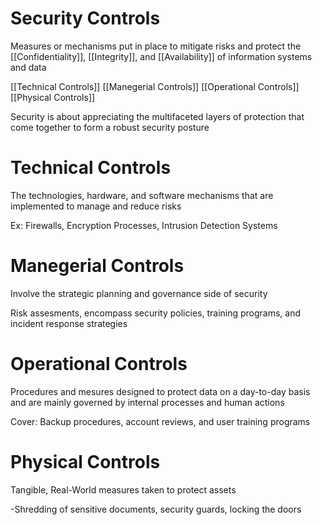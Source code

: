 # Security Controls

Measures or mechanisms put in place to mitigate risks and protect the [[Confidentiality]], [[Integrity]], and [[Availability]] of information systems and data

[[Technical Controls]]
[[Manegerial Controls]]
[[Operational Controls]]
[[Physical Controls]]

Security is about appreciating the multifaceted layers of protection that come together to form a robust security posture

# Technical Controls

The technologies, hardware, and software mechanisms that are implemented to manage and reduce risks

Ex: Firewalls, Encryption Processes, Intrusion Detection Systems

# Manegerial Controls

Involve the strategic planning and governance side of security

Risk assesments, encompass security policies, training programs, and incident response strategies

# Operational Controls

Procedures and mesures designed to protect data on a day-to-day basis and are mainly governed by internal processes and human actions

Cover: Backup procedures, account reviews, and user training programs

# Physical Controls

Tangible, Real-World measures taken to protect assets

-Shredding of sensitive documents, security guards, locking the doors